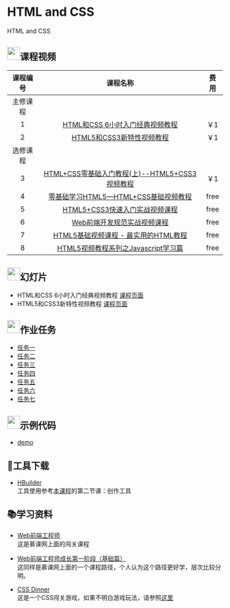 # HTML and CSS
HTML and CSS
## <img src="https://raw.githubusercontent.com/wangding/courses/master/images/video.png" height="30">课程视频
|课程编号|课程名称|费用|
|:---:|:---:|:---:|
|主修课程| 
|1|[HTML和CSS 6小时入门经典视频教程](http://edu.51cto.com/course/course_id-3116.html)|￥1|
|2|[HTML5和CSS3新特性视频教程](http://edu.51cto.com/course/course_id-3282.html)|￥1|
|选修课程|
|3|[HTML+CSS零基础入门教程(上)--HTML5+CSS3视频教程](http://edu.51cto.com/course/course_id-4130.html)|￥1|
|4|[零基础学习HTML5—HTML+CSS基础视频教程](http://edu.51cto.com/course/course_id-6452.html)|free|
|5|[HTML5+CSS3快速入门实战视频课程](http://edu.51cto.com/course/course_id-5073.html)|free|
|6|[Web前端开发规范实战视频课程](http://edu.51cto.com/course/course_id-5277.html)|free|
|7|[HTML5基础视频课程 - 最实用的HTML教程](http://edu.51cto.com/course/course_id-7170.html)|free|
|8|[HTML5视频教程系列之Javascript学习篇](http://edu.51cto.com/course/course_id-3127.html)|free|


## <img src="https://raw.githubusercontent.com/wangding/courses/master/images/presentation.png" height="30">幻灯片

- HTML和CSS 6小时入门经典视频教程 [课程页面](http://edu.51cto.com/course/course_id-3116.html)  
- HTML5和CSS3新特性视频教程 [课程页面](http://edu.51cto.com/course/course_id-3282.html)

## <img src="https://raw.githubusercontent.com/wangding/courses/master/images/homework.png" height="30">作业任务

- [任务一](assign1.md)
- [任务二](assign2.md)
- [任务三](assign3.md)
- [任务四](assign4.md)
- [任务五](assign5.md)
- [任务六](assign6.md)
- [任务七](assign7.md)

## <img src="https://raw.githubusercontent.com/wangding/courses/master/images/code.png" height="30">示例代码
- [demo](https://github.com/liujinmenghaoren/courses/tree/master/HTML%20and%20CSS/demo)

## :hammer:工具下载
- [HBuilder](http://www.dcloud.io/index.html)  
  工具使用参考[本课程](http://edu.51cto.com/course/course_id-8043.html)的第二节课：创作工具

## :books:学习资料

- [Web前端工程师](http://www.imooc.com/course/programdetail/pid/32)  
   这是慕课网上面的闯关课程
  
- [Web前端工程师成长第一阶段（基础篇）](http://www.imooc.com/course/programdetail/pid/3)  
  这同样是慕课网上面的一个课程路径，个人认为这个路径更好学，层次比较分明。
- [CSS Dinner](http://flukeout.github.io/)  
  这是一个CSS闯关游戏，如果不明白游戏玩法，请参照[这里](http://www.shejidaren.com/css-diner.html)
